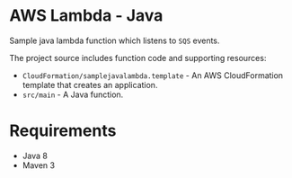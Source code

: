 # AWS Lambda - Java
Sample java lambda function which listens to `SQS` events. 

The project source includes function code and supporting resources:

- `CloudFormation/samplejavalambda.template` - An AWS CloudFormation template that creates an application.
- `src/main` - A Java function.

# Requirements
- Java 8
- Maven 3
